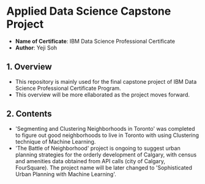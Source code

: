# Applied Data Science Capstone Project

- __Name of Certificate__:      IBM Data Science Professional Certificate
- __Author__:                   Yeji Soh

## 1. Overview
- This repository is mainly used for the final capstone project of IBM Data Science Professional Certificate Program.
- This overview will be more ellaborated as the project moves forward.

## 2. Contents
- 'Segmenting and Clustering Neighborhoods in Toronto' was completed to figure out good neighborhoods to live in Toronto with using Clustering technique of Machine Learning.
- 'The Battle of Neighborhood' project is ongoing to suggest urban planning strategies for the orderly development of Calgary, with census and amenities data obtained from API calls (city of Calgary, FourSquare). The project name will be later changed to 'Sophisticated Urban Planning with Machine Learning'.
